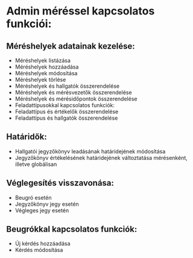 # Admin méréssel kapcsolatos funkciói:
##	Méréshelyek adatainak kezelése:
-	Méréshelyek listázása
-	Méréshelyek hozzáadása
-	Méréshelyek módosítása
-	Méréshelyek törlése
-	Méréshelyek és hallgatók összerendelése
-	Méréshelyek és mérésvezetők összerendelése
-	Méréshelyek és mérésidőpontok összerendelése
-	Feladattípusokkal kapcsolatos funkciók:
-	Feladattípus és értékelők összerendelése
-	Feladattípus és hallgatók összerendelése
##	Határidők:
-	Hallgatói jegyzőkönyv leadásának határidejének módosítása
-	Jegyzőkönyv értékelésének határidejének változtatása mérésenként, illetve globálisan
##	Véglegesítés visszavonása:
-	Beugró esetén
-	Jegyzőkönyv jegy esetén
-	Végleges jegy esetén
##	Beugrókkal kapcsolatos funkciók:
-	Új kérdés hozzáadása
-	Kérdés módosítása

